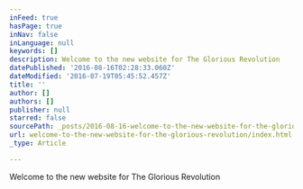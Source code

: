 ```yaml
---
inFeed: true
hasPage: true
inNav: false
inLanguage: null
keywords: []
description: Welcome to the new website for The Glorious Revolution
datePublished: '2016-08-16T02:28:33.060Z'
dateModified: '2016-07-19T05:45:52.457Z'
title: ''
author: []
authors: []
publisher: null
starred: false
sourcePath: _posts/2016-08-16-welcome-to-the-new-website-for-the-glorious-revolution.md
url: welcome-to-the-new-website-for-the-glorious-revolution/index.html
_type: Article

---
```

Welcome to the new website for The Glorious Revolution
